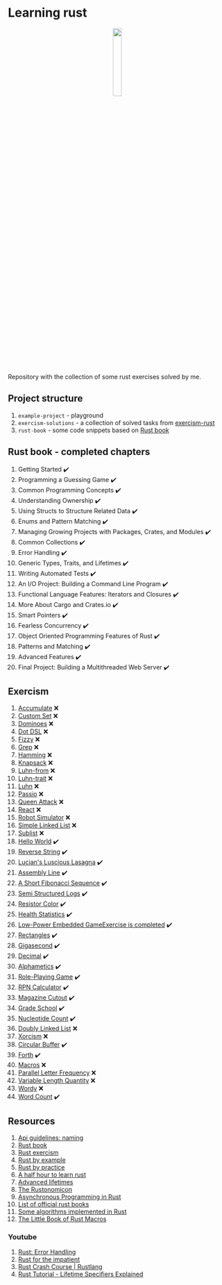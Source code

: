 # Learning rust

<p align="center">
<img src="https://upload.wikimedia.org/wikipedia/commons/d/d5/Rust_programming_language_black_logo.svg" style="width:20%">
</p>

Repository with the collection of some rust exercises solved by me.

## Project structure

1. `example-project` - playground
2. `exercism-solutions` - a collection of solved tasks from [exercism-rust](https://exercism.org/tracks/rust/exercises)
3. `rust-book` - some code snippets based on [Rust book](https://doc.rust-lang.org/book/title-page.html)

## Rust book - completed chapters

1. Getting Started ✔️
2. Programming a Guessing Game ✔️
3. Common Programming Concepts ✔️
4. Understanding Ownership ✔️
5. Using Structs to Structure Related Data ✔️
6. Enums and Pattern Matching ✔️
7. Managing Growing Projects with Packages, Crates, and Modules ✔️
8. Common Collections ✔️
9. Error Handling ✔️
10. Generic Types, Traits, and Lifetimes ✔️
11. Writing Automated Tests ✔️
12. An I/O Project: Building a Command Line Program ✔️
13. Functional Language Features: Iterators and Closures ✔️
14. More About Cargo and Crates.io ✔️
15. Smart Pointers ✔️
16. Fearless Concurrency ✔️
17. Object Oriented Programming Features of Rust ✔️
18. Patterns and Matching ✔️
19. Advanced Features ✔️
20. Final Project: Building a Multithreaded Web Server ✔️

## Exercism

1. [Accumulate](exercism-solutions/rust/accumulate/src/lib.rs) ❌
2. [Custom Set](exercism-solutions/rust/custom-set/src/lib.rs) ❌
3. [Dominoes](exercism-solutions/rust/dominoes/src/lib.rs) ❌
4. [Dot DSL](exercism-solutions/rust/dot-dsl/src/lib.rs) ❌
5. [Fizzy](exercism-solutions/rust/fizzy/src/lib.rs) ❌
6. [Grep](exercism-solutions/rust/grep/src/lib.rs) ❌
7. [Hamming](exercism-solutions/rust/hamming/src/lib.rs) ❌
8. [Knapsack](exercism-solutions/rust/knapsack/src/lib.rs) ❌
9. [Luhn-from](exercism-solutions/rust/luhn-from/src/lib.rs) ❌
10. [Luhn-trait](exercism-solutions/rust/luhn-trait/src/lib.rs) ❌
11. [Luhn](exercism-solutions/rust/luhn/src/lib.rs) ❌
12. [Passio](exercism-solutions/rust/passio/src/lib.rs) ❌
13. [Queen Attack](exercism-solutions/rust/queen-attack/src/lib.rs) ❌
14. [React](exercism-solutions/rust/react/src/lib.rs) ❌
15. [Robot Simulator](exercism-solutions/rust/robot-simulator/src/lib.rs) ❌
16. [Simple Linked List](exercism-solutions/rust/simple-linked-list/src/lib.rs) ❌
17. [Sublist](exercism-solutions/rust/sublist/src/lib.rs) ❌
18. [Hello World](exercism-solutions/rust/hello-world/src/lib.rs) ✔️
19. [Reverse String](exercism-solutions/rust/reverse-string/src/lib.rs) ✔️
20. [Lucian's Luscious Lasagna](exercism-solutions/rust/lucians-luscious-lasagna/src/lib.rs) ✔️
21. [Assembly Line](exercism-solutions/rust/assembly-line/src/lib.rs) ✔️
22. [A Short Fibonacci Sequence](exercism-solutions/rust/short-fibonacci/src/lib.rs) ✔️
23. [Semi Structured Logs](exercism-solutions/rust/semi-structured-logs/src/lib.rs) ✔️
24. [Resistor Color](exercism-solutions/rust/resistor-color/src/lib.rs) ✔️
25. [Health Statistics](exercism-solutions/rust/health-statistics/src/lib.rs) ✔️
26. [Low-Power Embedded GameExercise is completed](exercism-solutions/rust/low-power-embedded-game/src/lib.rs) ✔️
27. [Rectangles](exercism-solutions/rust/rectangles/src/lib.rs) ✔️
28. [Gigasecond](exercism-solutions/rust/gigasecond/src/lib.rs) ✔️
29. [Decimal](exercism-solutions/rust/decimal/src/lib.rs) ✔️
30. [Alphametics](exercism-solutions/rust/alphametics/src/lib.rs) ✔️
31. [Role-Playing Game](exercism-solutions/rust/role-playing-game/src/lib.rs) ✔️
32. [RPN Calculator](exercism-solutions/rust/rpn-calculator/src/lib.rs) ✔️
33. [Magazine Cutout](exercism-solutions/rust/magazine-cutout/src/lib.rs) ✔️
34. [Grade School](exercism-solutions/rust/grade-school/src/lib.rs) ✔️
35. [Nucleotide Count](exercism-solutions/rust/nucleotide-count/src/lib.rs) ✔️
36. [Doubly Linked List](exercism-solutions/rust/doubly-linked-list/src/lib.rs) ❌
37. [Xorcism](exercism-solutions/rust/xorcism/src/lib.rs) ❌
38. [Circular Buffer](exercism-solutions/rust/circular-buffer/src/lib.rs) ✔️
39. [Forth](exercism-solutions/rust/forth/src/lib.rs) ✔️
40. [Macros](exercism-solutions/rust/macros/src/lib.rs) ❌
41. [Parallel Letter Frequency](exercism-solutions/rust/parallel-letter-frequency/src/lib.rs) ❌
42. [Variable Length Quantity](exercism-solutions/rust/variable-length-quantity/src/lib.rs) ❌
43. [Wordy](exercism-solutions/rust/wordy/src/lib.rs) ❌
44. [Word Count](exercism-solutions/rust/word-count/src/lib.rs) ✔️

## Resources

1. [Api guidelines: naming](https://rust-lang.github.io/api-guidelines/naming.html)
2. [Rust book](https://doc.rust-lang.org/book/title-page.html)
3. [Rust exercism](https://exercism.org/tracks/rust/exercises)
4. [Rust by example](https://doc.rust-lang.org/rust-by-example/)
5. [Rust by practice](https://practice.rs/why-exercise.html)
6. [A half hour to learn rust](https://fasterthanli.me/articles/a-half-hour-to-learn-rust)
7. [Advanced lifetimes](http://web.mit.edu/rust-lang_v1.25/arch/amd64_ubuntu1404/share/doc/rust/html/book/second-edition/ch19-02-advanced-lifetimes.html)
8. [The Rustonomicon](https://doc.rust-lang.org/nomicon/intro.html)
9. [Asynchronous Programming in Rust](https://rust-lang.github.io/async-book/01_getting_started/01_chapter.html)
10. [List of official rust books](https://lborb.github.io/book/official.html)
11. [Some algorithms implemented in Rust](https://github.com/TheAlgorithms/Rust)
12. [The Little Book of Rust Macros](https://veykril.github.io/tlborm/)

### Youtube

1. [Rust: Error Handling](https://www.youtube.com/watch?v=y3wUCb-uS3g&t=840s&ab_channel=TheDevMethod)
2. [Rust for the impatient](https://www.youtube.com/watch?v=br3GIIQeefY&ab_channel=NoBoilerplate)
3. [Rust Crash Course | Rustlang](https://www.youtube.com/watch?v=zF34dRivLOw&t=5672s&ab_channel=TraversyMedia)
4. [Rust Tutorial - Lifetime Specifiers Explained](https://www.youtube.com/watch?v=QoEX-Vu-R6k&ab_channel=BinaryAdventure)
